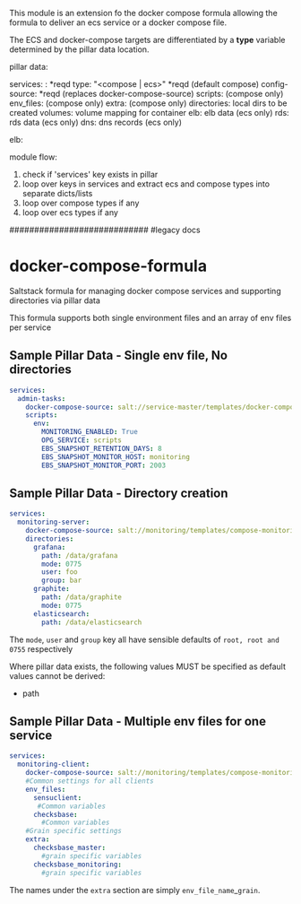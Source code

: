 This module is an extension fo the docker compose formula allowing the formula to deliver an ecs service or a docker compose file.

The ECS and docker-compose targets are differentiated by a **type** variable determined by the pillar data location.

pillar data:

services:
    <service name>: *reqd
        type: "<compose | ecs>" *reqd (default compose)
        config-source: *reqd (replaces docker-compose-source)
        scripts: (compose only)
        env_files: (compose only)
        extra: (compose only)
        directories:  local dirs to be created
        volumes: volume mapping for container
        elb: elb data (ecs only)
        rds: rds data (ecs only)
        dns: dns records (ecs only)
        
        
elb:
    
        

module flow:

1. check if 'services' key exists in pillar
2. loop over keys in services and extract ecs and compose types into separate dicts/lists
3. loop over compose types if any
4. loop over ecs types if any

        
############################
#legacy docs
# docker-compose-formula
Saltstack formula for managing docker compose services and supporting directories via pillar data

This formula supports both single environment files and an array of env files per service

## Sample Pillar Data - Single env file, No directories ##

```yml
services:
  admin-tasks:
    docker-compose-source: salt://service-master/templates/docker-compose.yml
    scripts:
      env:
        MONITORING_ENABLED: True
        OPG_SERVICE: scripts
        EBS_SNAPSHOT_RETENTION_DAYS: 8
        EBS_SNAPSHOT_MONITOR_HOST: monitoring
        EBS_SNAPSHOT_MONITOR_PORT: 2003
```

## Sample Pillar Data - Directory creation ##

```yml
services:
  monitoring-server:
    docker-compose-source: salt://monitoring/templates/compose-monitoring-server.yml
    directories:
      grafana:
        path: /data/grafana
        mode: 0775
        user: foo
        group: bar
      graphite:
        path: /data/graphite
        mode: 0775
      elasticsearch:
        path: /data/elasticsearch
```

The `mode`, `user` and `group` key all have sensible defaults of  `root, root and 0755` respectively

Where pillar data exists, the following values MUST be specified as default values cannot be derived:

* path

## Sample Pillar Data - Multiple env files for one service ##

```yml
services:
  monitoring-client:
    docker-compose-source: salt://monitoring/templates/compose-monitoring-client.yml
    #Common settings for all clients
    env_files:
      sensuclient:
       #Common variables
      checksbase:
        #Common variables
    #Grain specific settings
    extra:
      checksbase_master:
        #grain specific variables
      checksbase_monitoring:
        #grain specific variables
```

The names under the `extra` section are simply `env_file_name`_`grain`.